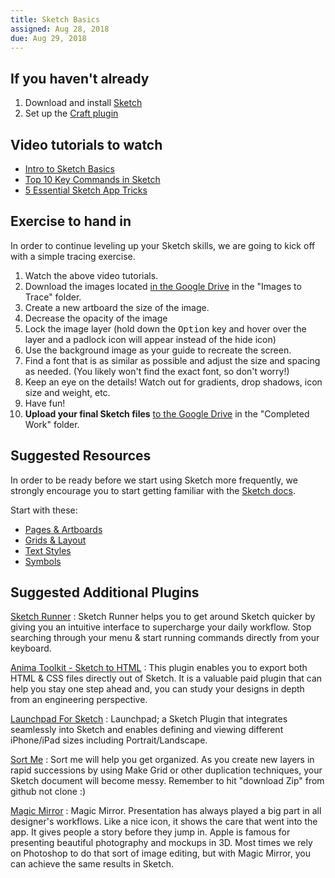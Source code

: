 ```yaml
---
title: Sketch Basics
assigned: Aug 28, 2018
due: Aug 29, 2018
---
```


If you haven't already
----------------------

1. Download and install [Sketch](https://www.sketchapp.com)
2. Set up the [Craft plugin](https://www.invisionapp.com/craft)


Video tutorials to watch
------------------------

- [Intro to Sketch Basics](https://www.youtube.com/watch?v=qywB0JHQeC4)
- [Top 10 Key Commands in Sketch](https://www.youtube.com/watch?v=w_-oB3CoyBk)
- [5 Essential Sketch App Tricks](https://www.youtube.com/watch?v=ZCypZWzCr84)


Exercise to hand in
-------------------

In order to continue leveling up your Sketch skills, we are going to kick off with a simple tracing exercise.

1. Watch the above video tutorials.
2. Download the images located [in the Google Drive](https://drive.google.com/drive/u/1/folders/1zqIDUMYJ9Om5BRzHFvFFZ_BPeCiEFpOV) in the "Images to Trace" folder.
3. Create a new artboard the size of the image.
4. Decrease the opacity of the image
5. Lock the image layer (hold down the <kbd>Option</kbd> key and hover over the layer and a padlock icon will appear instead of the hide icon)
6. Use the background image as your guide to recreate the screen.
7. Find a font that is as similar as possible and adjust the size and spacing as needed. (You likely won't find the exact font, so don't worry!)
8. Keep an eye on the details! Watch out for gradients, drop shadows, icon size and weight, etc.
9. Have fun!
10. **Upload your final Sketch files** [to the Google Drive](https://drive.google.com/drive/u/1/folders/1zqIDUMYJ9Om5BRzHFvFFZ_BPeCiEFpOV) in the "Completed Work" folder.


Suggested Resources
-------------------

In order to be ready before we start using Sketch more frequently, we strongly encourage you to start getting familiar with the [Sketch docs](https://www.sketchapp.com/docs/).

Start with these:

- [Pages & Artboards](https://www.sketchapp.com/docs/the-interface/layer-list/)
- [Grids & Layout](https://www.sketchapp.com/docs/canvas/rulers-guides-grids/)
- [Text Styles](https://www.sketchapp.com/docs/text/text-styles/)
- [Symbols](https://www.sketchapp.com/docs/symbols)


Suggested Additional Plugins
----------------------------

[Sketch Runner](https://sketchrunner.com/)
: Sketch Runner helps you to get around Sketch quicker by giving you an intuitive interface to supercharge your daily workflow. Stop searching through your menu & start running commands directly from your keyboard.

[Anima Toolkit - Sketch to HTML](https://launchpad.animaapp.com/)
: This plugin enables you to export both HTML & CSS files directly out of Sketch. It is a valuable paid plugin that can help you stay one step ahead and, you can study your designs in depth from an engineering perspective.

[Launchpad For Sketch](https://animaapp.github.io/)
: Launchpad; a Sketch Plugin that integrates seamlessly into Sketch and enables defining and viewing different iPhone/iPad sizes including Portrait/Landscape.

[Sort Me](https://github.com/romashamin/sort-me-sketch)
: Sort me will help you get organized. As you create new layers in rapid successions by using Make Grid or other duplication techniques, your Sketch document will become messy. Remember to hit "download Zip" from github not clone :)

[Magic Mirror](http://magicsketch.io/mirror/?src=old)
: Magic Mirror. Presentation has always played a big part in all designer's workflows. Like a nice icon, it shows the care that went into the app. It gives people a story before they jump in. Apple is famous for presenting beautiful photography and mockups in 3D. Most times we rely on Photoshop to do that sort of image editing, but with Magic Mirror, you can achieve the same results in Sketch.
